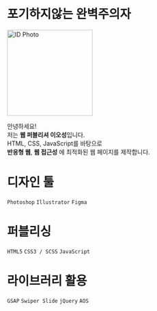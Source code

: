 # 포기하지않는 완벽주의자

<img src="https://github.com/user-attachments/assets/9ceb2541-cbae-4082-be50-44918069229a" alt="ID Photo" style="width: 200px;"/>

안녕하세요!  
저는 **웹 퍼블리셔 이오성**입니다.  
HTML, CSS, JavaScript를 바탕으로 <br>
**반응형 웹**, **웹 접근성** 에 최적화된 웹 페이지를 제작합니다.

# 디자인 툴
`Photoshop`
`Illustrator`
`Figma`

# 퍼블리싱
`HTML5`
`CSS3 / SCSS`
`JavaScript`

# 라이브러리 활용
`GSAP`
`Swiper Slide`
`jQuery`
`AOS`
